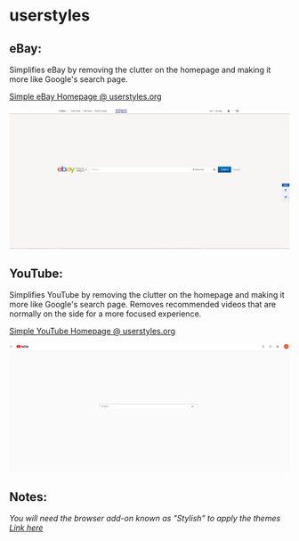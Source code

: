 # userstyles

## eBay:

Simplifies eBay by removing the clutter on the homepage and making it more like Google's search page.

[Simple eBay Homepage @ userstyles.org](https://userstyles.org/styles/144621/simple-ebay-home)

![alt tag](https://github.com/milan102/userstyles/blob/master/simpleebay/ebayhomepage.png)

## YouTube:

Simplifies YouTube by removing the clutter on the homepage and making it more like Google's search page. Removes recommended videos that are normally on the side for a more focused experience.

[Simple YouTube Homepage @ userstyles.org](https://userstyles.org/styles/133871/classic-simple-youtube-homepage)

![alt tag](https://github.com/milan102/userstyles/blob/master/simpleyoutube/simpleyoutubesample.png)

## Notes:

*You will need the browser add-on known as "Stylish" to apply the themes [Link  here](https://www.google.com/search?q=stylish+addon&ie=utf-8&oe=utf-8)*
